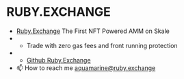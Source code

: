 # RUBY.EXCHANGE
- [Ruby.Exchange](https://ruby.exchange) The First NFT Powered AMM on Skale 
- - Trade with zero gas fees and front running protection
- - [Github Ruby.Exchange](https://github.com/RubyExchange)
- 📫 How to reach me aquamarine@ruby.exchange
